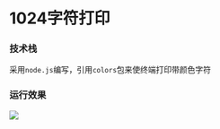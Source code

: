 # 1024字符打印

### 技术栈
采用`node.js`编写，引用`colors`包来使终端打印带颜色字符



### 运行效果
![](https://ws1.sinaimg.cn/large/68e07a91ly1fwjdsgq5mjj20mg0lmdj1.jpg)